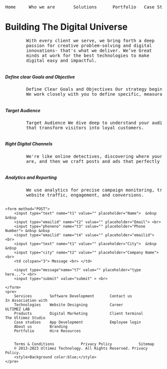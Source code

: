 <!DOCTYPE html>
<html lang="en">
<head>
<meta charset="UTF-8">
<meta name="viewport" content="width=device-width, initial-scale=1.0">
<title>Styled Rectangle</title>
<style>
    .styled-rectangle {
        width: 1920px;
        height: 851px;
        top: 2px;
        border-radius: 50px;
        background-color: dark blue;
        opacity: 0.06;
    }
</style>
    <pre>Home     Who we are       Solutions      Portfolio   Case Studies    Careers   Contact Us Login</pre>
   <h1>Building The Digital Universe</h1>
    <pre>
        With every client we serve, we bring forth a deep
        passion for creative problem-solving and digital
        innovations- that's what we deliver. We’ve Great
        minds at work for the best technologies to make
        digital easy and impactful.

</pre>
    <h5>
        Define clear Goals and Objective
    </h5>
    <pre>
        Define Clear Goals and Objectives Our strategy begins with a crystal-clear roadmap.
        We work closely with you to define specific, measurable, & achievable goals.
    </pre>
             <h5>
                 Target Audience
             </h5>
    <pre>
        Target Audience We dive deep to understand your audience, forging connections
        that transform visitors into loyal customers.
    </pre>
             <h5>Right Digital Channels</h5>
    <pre>
        We're like online detectives, discovering where your customers
        are, and then we craft posts and ads that perfectly fit.
    </pre>
             <h5>Analytics and Reporting</h5>
    <pre>
        We use analytics for precise campaign monitoring, tracking
        website traffic, engagement, and conversions.
    </pre>


    <form method="POST">
        <input type="text" name="t1" value="" placeholder="Name">  &nbsp &nbsp
        <input type="emailid" name="t2" value="" placeholder="Email"> <br>
        <input type="phoneno" name="t3" value="" placeholder="Phone Number"> &nbsp &nbsp
        <input type="emailid" name="t4" value="" placeholder="emailid"> <br>
        <input type="text" name="t1" value="" placeholder="City">  &nbsp &nbsp
        <input type="city" name="t2" value="" placeholder="Company Name"> <br>
        <td colspan="3"> Message <br> </td>

        <input type="message"name="t7" value="" placeholder="type here..."> <br>
        <input type="submit" value="submit" > <br>

    </form>
    <pre>
        Services        Software Development       Contact us             In Association with
        Technologies    Website Designing          Career                 ULTIMEZ LAB
        Products        Digital Marketing          Client terminal        The Ultimez Studio
        Case studies    App Development            Employee login
        About us        Branding
        Portfolio       Hire Resources


        Terms & Conditions            Privacy Policy            Sitemap
        © 2013-2023 Ultimez Technology. All Rights Reserved. Privacy Policy.
        <style>Background color:blue;</style>
    </pre>

</head>
<body>

<div class="styled-rectangle"></div>

</body>
</html>
